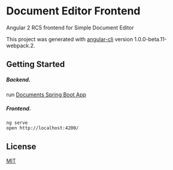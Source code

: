# Document Editor Frontend

Angular 2 RC5 frontend for Simple Document Editor

This project was generated with [angular-cli](https://github.com/angular/angular-cli) version 1.0.0-beta.11-webpack.2.

## Getting Started

##### Backend.
run [Documents Spring Boot App](https://test.test/)

##### Frontend.
```
ng serve
open http://localhost:4200/
```

## License

[MIT](/LICENSE)
